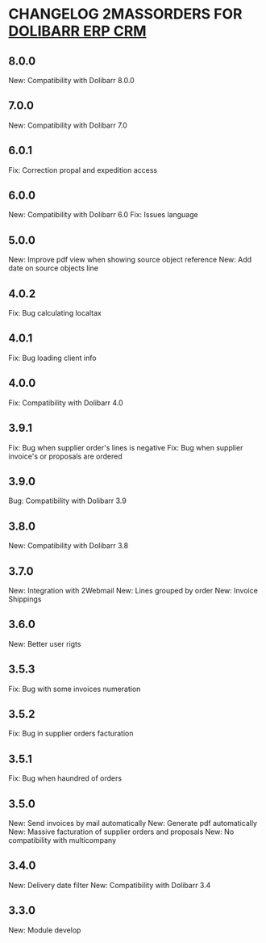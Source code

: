 # CHANGELOG 2MASSORDERS FOR <a href="https://www.dolibarr.org">DOLIBARR ERP CRM</a>

## 8.0.0
New: Compatibility with Dolibarr 8.0.0

## 7.0.0
New: Compatibility with Dolibarr 7.0

## 6.0.1
Fix: Correction propal and expedition access

## 6.0.0
New: Compatibility with Dolibarr 6.0
Fix: Issues language

## 5.0.0
New: Improve pdf view when showing source object reference
New: Add date on source objects line

## 4.0.2
Fix: Bug calculating localtax

## 4.0.1
Fix: Bug loading client info

## 4.0.0
Fix: Compatibility with Dolibarr 4.0

## 3.9.1
Fix: Bug when supplier order's lines is negative
Fix: Bug when supplier invoice's or proposals are ordered

## 3.9.0
Bug: Compatibility with Dolibarr 3.9

## 3.8.0
New: Compatibility with Dolibarr 3.8

## 3.7.0
New: Integration with 2Webmail
New: Lines grouped by order
New: Invoice Shippings

## 3.6.0
New: Better user rigts

## 3.5.3
Fix: Bug with some invoices numeration

## 3.5.2
Fix: Bug in supplier orders facturation

## 3.5.1
Fix: Bug when haundred of orders

## 3.5.0
New: Send invoices by mail automatically
New: Generate pdf automatically
New: Massive facturation of supplier orders and proposals
New: No compatibility with multicompany

## 3.4.0
New: Delivery date filter
New: Compatibility with Dolibarr 3.4

## 3.3.0
New: Module develop 
